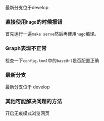
最新分支位于develop

### 直接使用`hugo`的时候报错
首先运行一遍`make serve`然后再使用`hugo`编译。

### Graph表现不正常
检查一下`config.toml`中的`baseUrl`是否配置正确

### 最新分支
最新分支位于 develop

### 其他可能解决问题的方法
开启无痕模式浏览网页
